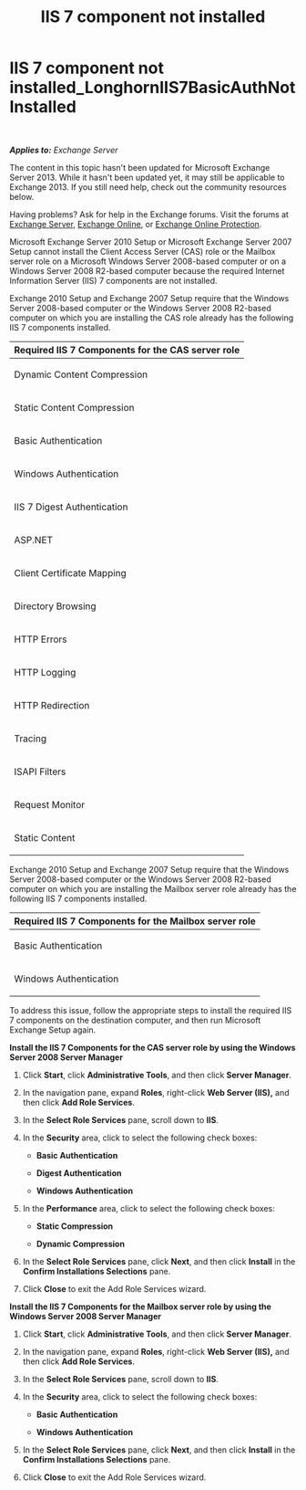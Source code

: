 ﻿---
title: 'IIS 7 component not installed'
TOCTitle: IIS 7 component not installed_LonghornIIS7BasicAuthNotInstalled
ms:assetid: 2eb3290c-9ce2-4c01-ad47-a26ef60bddb5
ms:mtpsurl: https://technet.microsoft.com/en-us/library/ms.exch.setupreadiness.longhorniis7basicauthnotinstalled(v=EXCHG.150)
ms:contentKeyID: 46628851
ms.date: 12/09/2016
mtps_version: v=EXCHG.150
---

# IIS 7 component not installed\_LonghornIIS7BasicAuthNotInstalled

 

_**Applies to:** Exchange Server_


The content in this topic hasn't been updated for Microsoft Exchange Server 2013. While it hasn't been updated yet, it may still be applicable to Exchange 2013. If you still need help, check out the community resources below.

Having problems? Ask for help in the Exchange forums. Visit the forums at [Exchange Server](https://go.microsoft.com/fwlink/p/?linkid=60612), [Exchange Online](https://go.microsoft.com/fwlink/p/?linkid=267542), or [Exchange Online Protection](https://go.microsoft.com/fwlink/p/?linkid=285351).

Microsoft Exchange Server 2010 Setup or Microsoft Exchange Server 2007 Setup cannot install the Client Access Server (CAS) role or the Mailbox server role on a Microsoft Windows Server 2008-based computer or on a Windows Server 2008 R2-based computer because the required Internet Information Server (IIS) 7 components are not installed.

Exchange 2010 Setup and Exchange 2007 Setup require that the Windows Server 2008-based computer or the Windows Server 2008 R2-based computer on which you are installing the CAS role already has the following IIS 7 components installed.


<table>
<colgroup>
<col style="width: 100%" />
</colgroup>
<thead>
<tr class="header">
<th><strong>Required IIS 7 Components for the CAS server role</strong></th>
</tr>
</thead>
<tbody>
<tr class="odd">
<td><p>Dynamic Content Compression</p></td>
</tr>
<tr class="even">
<td><p>Static Content Compression</p></td>
</tr>
<tr class="odd">
<td><p>Basic Authentication</p></td>
</tr>
<tr class="even">
<td><p>Windows Authentication</p></td>
</tr>
<tr class="odd">
<td><p>IIS 7 Digest Authentication</p></td>
</tr>
<tr class="even">
<td><p>ASP.NET</p></td>
</tr>
<tr class="odd">
<td><p>Client Certificate Mapping</p></td>
</tr>
<tr class="even">
<td><p>Directory Browsing</p></td>
</tr>
<tr class="odd">
<td><p>HTTP Errors</p></td>
</tr>
<tr class="even">
<td><p>HTTP Logging</p></td>
</tr>
<tr class="odd">
<td><p>HTTP Redirection</p></td>
</tr>
<tr class="even">
<td><p>Tracing</p></td>
</tr>
<tr class="odd">
<td><p>ISAPI Filters</p></td>
</tr>
<tr class="even">
<td><p>Request Monitor</p></td>
</tr>
<tr class="odd">
<td><p>Static Content</p></td>
</tr>
</tbody>
</table>


Exchange 2010 Setup and Exchange 2007 Setup require that the Windows Server 2008-based computer or the Windows Server 2008 R2-based computer on which you are installing the Mailbox server role already has the following IIS 7 components installed.


<table>
<colgroup>
<col style="width: 100%" />
</colgroup>
<thead>
<tr class="header">
<th><strong>Required IIS 7 Components for the Mailbox server role</strong></th>
</tr>
</thead>
<tbody>
<tr class="odd">
<td><p>Basic Authentication</p></td>
</tr>
<tr class="even">
<td><p>Windows Authentication</p></td>
</tr>
</tbody>
</table>


To address this issue, follow the appropriate steps to install the required IIS 7 components on the destination computer, and then run Microsoft Exchange Setup again.

**Install the IIS 7 Components for the CAS server role by using the Windows Server 2008 Server Manager**

1.  Click **Start**, click **Administrative Tools**, and then click **Server Manager**.

2.  In the navigation pane, expand **Roles**, right-click **Web Server (IIS),** and then click **Add Role Services**.

3.  In the **Select Role Services** pane, scroll down to **IIS**.

4.  In the **Security** area, click to select the following check boxes:
    
      - **Basic Authentication**
    
      - **Digest Authentication**
    
      - **Windows Authentication**

5.  In the **Performance** area, click to select the following check boxes:
    
      - **Static Compression**
    
      - **Dynamic Compression**

6.  In the **Select Role Services** pane, click **Next**, and then click **Install** in the **Confirm Installations Selections** pane.

7.  Click **Close** to exit the Add Role Services wizard.

**Install the IIS 7 Components for the Mailbox server role by using the Windows Server 2008 Server Manager**

1.  Click **Start**, click **Administrative Tools**, and then click **Server Manager**.

2.  In the navigation pane, expand **Roles**, right-click **Web Server (IIS),** and then click **Add Role Services**.

3.  In the **Select Role Services** pane, scroll down to **IIS**.

4.  In the **Security** area, click to select the following check boxes:
    
      - **Basic Authentication**
    
      - **Windows Authentication**

5.  In the **Select Role Services** pane, click **Next**, and then click **Install** in the **Confirm Installations Selections** pane.

6.  Click **Close** to exit the Add Role Services wizard.

